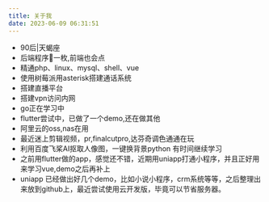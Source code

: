 ```yaml
---
title: 关于我
date: 2023-06-09 06:31:51
---
```



- 90后|天蝎座
- 后端程序🐶一枚,前端也会点
- 精通php、linux、mysql、shell、vue
- 使用树莓派用asterisk搭建通话系统
- 搭建直播平台
- 搭建vpn访问内网
- go正在学习中 
- flutter尝试中，已做了一个demo,还在做其他
- 阿里云的oss,nas在用
- 最近迷上剪辑视频，pr,finalcutpro,达芬奇调色通通在玩
- 利用百度飞桨AI抠取人像图，一键换背景python 有时间继续学习  
- 之前用flutter做的app，感觉还不错，近期用uniapp打通小程序，并且正好用来学习vue,demo之后再补上
- uniapp 已经做出好几个demo，比如小说小程序，crm系统等等，之后整理出来放到github上，最近尝试使用云开发版，毕竟可以节省服务器。  



